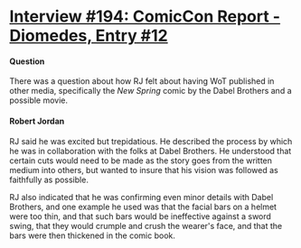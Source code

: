 # [Interview #194: ComicCon Report - Diomedes, Entry #12](https://www.theoryland.com/intvmain.php?i=194#12)

#### Question

There was a question about how RJ felt about having WoT published in other media, specifically the
*New Spring*
comic by the Dabel Brothers and a possible movie.

#### Robert Jordan

RJ said he was excited but trepidatious. He described the process by which he was in collaboration with the folks at Dabel Brothers. He understood that certain cuts would need to be made as the story goes from the written medium into others, but wanted to insure that his vision was followed as faithfully as possible.

RJ also indicated that he was confirming even minor details with Dabel Brothers, and one example he used was that the facial bars on a helmet were too thin, and that such bars would be ineffective against a sword swing, that they would crumple and crush the wearer's face, and that the bars were then thickened in the comic book.

